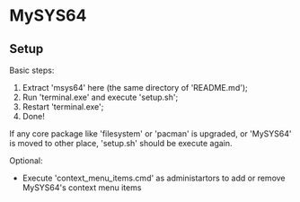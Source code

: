 # MySYS64

## Setup
Basic steps:
1. Extract 'msys64' here (the same directory of 'README.md');
2. Run 'terminal.exe' and execute 'setup.sh';
3. Restart 'terminal.exe';
4. Done!

If any core package like 'filesystem' or 'pacman' is upgraded,
or 'MySYS64' is moved to other place, 'setup.sh' should be execute again.

Optional:
* Execute 'context_menu_items.cmd' as administartors to add or remove 
MySYS64's context menu items
